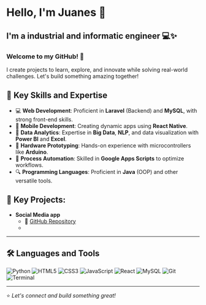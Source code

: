 # Hello, I'm Juanes 👋

## I'm a industrial and informatic engineer 💻✨

### Welcome to my GitHub! 🚀
I create projects to learn, explore, and innovate while solving real-world challenges. Let's build something amazing together!

## 🌟 Key Skills and Expertise
- 💻 **Web Development**: Proficient in **Laravel** (Backend) and **MySQL**, with strong front-end skills.
- 📱 **Mobile Development**: Creating dynamic apps using **React Native**.
- 🔐 **Data Analytics**: Expertise in **Big Data**, **NLP**, and data visualization with **Power BI** and **Excel**.
- 🔧 **Hardware Prototyping**: Hands-on experience with microcontrollers like **Arduino**.
- 🚀 **Process Automation**: Skilled in **Google Apps Scripts** to optimize workflows.
- 🔍 **Programming Languages**: Proficient in **Java** (OOP) and other versatile tools.

## 🚀 Key Projects:
- **Social Media app**
  - 🔗 [GitHub Repository](https://github.com/TU-USUARIO/tu-proyecto)
  - 

---
## 🛠️ Languages and Tools
![Python](https://img.shields.io/badge/-Python-3776AB?style=flat-square&logo=python&logoColor=white)
![HTML5](https://img.shields.io/badge/-HTML5-E34F26?style=flat-square&logo=html5&logoColor=white)
![CSS3](https://img.shields.io/badge/-CSS3-1572B6?style=flat-square&logo=css3)
![JavaScript](https://img.shields.io/badge/-JavaScript-F7DF1E?style=flat-square&logo=javascript&logoColor=black)
![React](https://img.shields.io/badge/-React-61DAFB?style=flat-square&logo=react&logoColor=black)
![MySQL](https://img.shields.io/badge/-MySQL-4479A1?style=flat-square&logo=mysql&logoColor=white)
![Git](https://img.shields.io/badge/-Git-F05032?style=flat-square&logo=git&logoColor=white)
![Terminal](https://img.shields.io/badge/-Terminal-black?style=flat-square&logo=windows-terminal)

---
⭐️ *Let's connect and build something great!*
